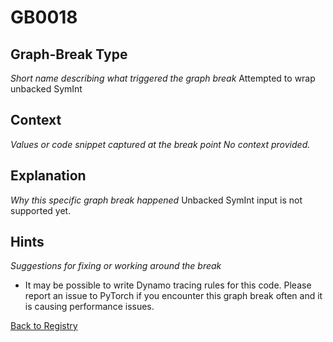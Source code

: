 # GB0018

## Graph-Break Type
*Short name describing what triggered the graph break*
Attempted to wrap unbacked SymInt

## Context
*Values or code snippet captured at the break point*
*No context provided.*

## Explanation
*Why this specific graph break happened*
Unbacked SymInt input is not supported yet.

## Hints
*Suggestions for fixing or working around the break*
- It may be possible to write Dynamo tracing rules for this code. Please report an issue to PyTorch if you encounter this graph break often and it is causing performance issues.



[Back to Registry](../index.md)
